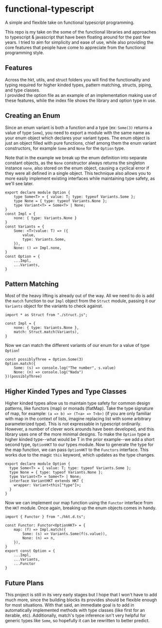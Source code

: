 # functional-typescript
A simple and flexible take on functional typescript programming.

This repo is my take on the some of the functional libraries and approaches to typescript & javascript that have been floating around for the past few years. I tried to aim for simplicity and ease of use, while also providing the core features that people have come to appreciate from the functional programming style.

## Features
Across the hkt, utils, and struct folders you will find the functionality and typing required for higher kinded types, pattern matching, structs, piping, and type classes.<br/>I provided the option file as an example of an implementation making use of these features, while the index file shows the library and option type in use.

## Creating an Enum
Since an enum variant is both a function and a type (ex: `Some(3)` returns a value of type `Some`), you need to export a module with the same name as your enum object which declares your variant types. The enum object is just an object filled with pure functions, chief among them the enum variant constructors, for example `Some` and `None` for the `Option` type.

Note that in the example we break up the enum definition into separate constant objects, as the `None` constructor always returns the singleton instance `none`, also stored on the enum object, causing a cyclical error if they were all defined in a single object. This technique also allows you to more easily implement existing interfaces while maintaining type safety, as we'll see later.
```
export declare module Option {
    type Some<T> = { value: T; type: typeof Variants.Some };
    type None = { type: typeof Variants.None };
    type Variant<T> = Some<T> | None;
}
const Impl = {
    none: { type: Variants.None }
}
const Variants = {
    Some: <T>(value: T) => ({
        value,
        type: Variants.Some,
    }),
    None: () => Impl.none,
}
const Option = {
    ...Impl,
    ...Variants,
}
```
## Pattern Matching
Most of the heavy lifting is already out of the way. All we need to do is add the `match` function to our `Impl` object from the `Struct` module, passing it our `Variants` object for the variants to check against.

```
import * as Struct from "./struct.js";

const Impl = {
    none: { type: Variants.None },
    match: Struct.match(Variants),
}
```
Now we can match the different variants of our enum for a value of type `Option`!
```
const possiblyThree = Option.Some(3)
Option.match({
    Some: (s) => console.log("The number", s.value)
    None: (n) => console.log("Nada")
})(possiblyThree)
```
## Higher Kinded Types and Type Classes
Higher kinded types allow us to maintain type safety for common design patterns, like functors (map) or monads (flatMap). Take the type signature of map, for example: `(a => b) => (T<a> => T<b>)` (if you are only familiar with map in the context of lists, imagine replacing list with some arbitrary parameterized type). This is not expressable in typescript ordinarily. However, a number of clever work arounds have been developed, and this library uses one of the more minimal designs. To make the `Option` type a higher kinded type--what would be T in the prior example--we add a short second type, `OptionHKT` to our types module. Now to generate the type for the map function, we can pass `OptionHKT` to the `Functors` interface. This works due to the magic `this` keyword, which updates as the type changes.
```
export declare module Option {
  type Some<T> = { value: T; type: typeof Variants.Some };
  type None = { type: typeof Variants.None };
  type Variant<T> = Some<T> | None;
  interface VariantHKT extends HKT {
    wrapper: Variant<this["type"]>;
  }
}
```
Now we can implement our map function using the `Functor` interface from the `HKT` module. Once again, breaking up the enum objects comes in handy.
```
import { Functor } from "./hkt.d.ts";

const Functor: Functor<OptionHKT> = {
    map: (f) => Impl.match({
        Some: (s) => Variants.Some(f(s.value)),
        None: (n) => n,
    }),
}
export const Option = {
    ...Impl,
    ...Variants,
    ...Functor
}
```

## Future Plans
This project is still in its very early stages but I hope that I won't have to add much more, since the building blocks its provides should be flexible enough for most situations. With that said, an immediate goal is to add in automatically implemented methods with type classes (like first for an iterable, etc). Additionally, match's type inference isn't very helpful for generic types like `Some`, so hopefully it can be rewritten to better predict.
